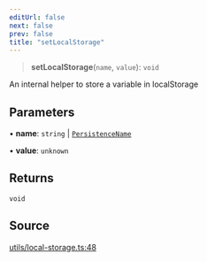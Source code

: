 ```yaml
---
editUrl: false
next: false
prev: false
title: "setLocalStorage"
---
```


> **setLocalStorage**(`name`, `value`): `void`

An internal helper to store a variable in localStorage

## Parameters

• **name**: `string` \| [`PersistenceName`](../type-aliases/PersistenceName.md)

• **value**: `unknown`

## Returns

`void`

## Source

[utils/local-storage.ts:48](https://github.com/nodenogg-in/alpha-p2p/blob/8383a4b/packages/statekit/src/utils/local-storage.ts#L48)
